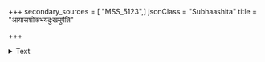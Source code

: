 +++
secondary_sources = [ "MSS_5123",]
jsonClass = "Subhaashita"
title = "आयासशोकभयदुःखमुपैति"

+++

<details><summary>Text</summary>

आयासशोकभयदुःखमुपैति मर्त्यो मानेन सर्वजननिन्दितवेषरूपः।  
विद्यादयादमयमादिगुणांश्च हन्ति ज्ञात्वेति गर्ववशमेति न शुद्धबुद्धिः॥
</details>
